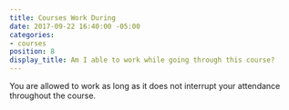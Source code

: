 ```yaml
---
title: Courses Work During
date: 2017-09-22 16:40:00 -05:00
categories:
- courses
position: 8
display_title: Am I able to work while going through this course?
---
```


You are allowed to work as long as it does not interrupt your attendance throughout the course.